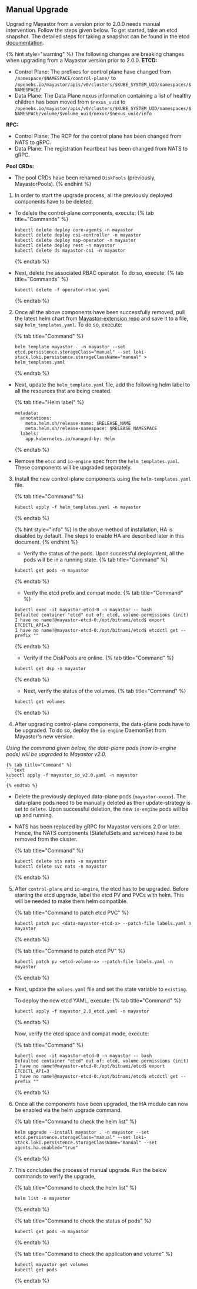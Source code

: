 ## Manual Upgrade

Upgrading Mayastor from a version prior to 2.0.0 needs manual intervention. Follow the steps given below.
To get started, take an etcd snapshot. The detailed steps for taking a snapshot can be found in the etcd [documentation](https://etcd.io/docs/v3.3/op-guide/recovery/).


{% hint style="warning" %}
The following changes are breaking changes when upgrading from a Mayastor version prior to 2.0.0. 
**ETCD:**
  - Control Plane: The prefixes for control plane have changed from `/namespace/$NAMESPACE/control-plane/` to `/openebs.io/mayastor/apis/v0/clusters/$KUBE_SYSTEM_UID/namespaces/$NAMESPACE/`
  - Data Plane: The Data Plane nexus information containing a list of healthy children has been moved from `$nexus_uuid` to `/openebs.io/mayastor/apis/v0/clusters/$KUBE_SYSTEM_UID/namespaces/$NAMESPACE/volume/$volume_uuid/nexus/$nexus_uuid/info`

**RPC:**
  - Control Plane: The RCP for the control plane has been changed from NATS to gRPC.
  - Data Plane: The registration heartbeat has been changed from NATS to gRPC. 

**Pool CRDs:**
  - The pool CRDs have been renamed `DiskPools` (previously, MayastorPools).
  {% endhint %}



1. In order to start the upgrade process, all the previously deployed components have to be deleted. 

 - To delete the control-plane components, execute: 
    {% tab title="Commands" %}
    ```text
    kubectl delete deploy core-agents -n mayastor
    kubectl delete deploy csi-controller -n mayastor
    kubectl delete deploy msp-operator -n mayastor
    kubectl delete deploy rest -n mayastor
    kubectl delete ds mayastor-csi -n mayastor
    ```
    {% endtab %}
 
- Next, delete the associated RBAC operator. To do so, execute:
    {% tab title="Commands" %}
    ```text
    kubectl delete -f operator-rbac.yaml
    ```
    {% endtab %}


2. Once all the above components have been successfully removed, pull the latest helm chart from [Mayastor-extension repo](https://github.com/openebs/mayastor-extensions) and save it to a file, say `helm_templates.yaml`. To do so, execute:

   {% tab title="Command" %}
    ```text
    helm template mayastor . -n mayastor --set etcd.persistence.storageClass="manual" --set loki-stack.loki.persistence.storageClassName="manual" > helm_templates.yaml
    ```
    {% endtab %}

- Next, update the `helm_template.yaml` file, add the following helm label to all the resources that are being created.

    {% tab title="Helm label" %}
    ```text
    metadata: 
      annotations: 
        meta.helm.sh/release-name: $RELEASE_NAME 
        meta.helm.sh/release-namespace: $RELEASE_NAMESPACE 
      labels: 
        app.kubernetes.io/managed-by: Helm
    ```
    {% endtab %}

- Remove the `etcd` and `io-engine` spec from the `helm_templates.yaml`. These components will be upgraded separately. 

3.  Install the new control-plane components using the `helm-templates.yaml` file. 

    {% tab title="Command" %}
    ```text
    kubectl apply -f helm_templates.yaml -n mayastor
    ```
    {% endtab %}


    {% hint style="info" %}
    In the above method of installation, HA is disabled by default. The steps to enable HA are described later in this document.
    {% endhint %} 

    - Verify the status of the pods. Upon successful deployment, all the pods will be in a running state.
    {% tab title="Command" %}
    ```text
    kubectl get pods -n mayastor
    ```
    {% endtab %}

    - Verify the etcd prefix and compat mode.
    {% tab title="Command" %}
    ```text
    kubectl exec -it mayastor-etcd-0 -n mayastor -- bash
    Defaulted container "etcd" out of: etcd, volume-permissions (init)
    I have no name!@mayastor-etcd-0:/opt/bitnami/etcd$ export ETCDCTL_API=3
    I have no name!@mayastor-etcd-0:/opt/bitnami/etcd$ etcdctl get --prefix ""
    ```
    {% endtab %}    

    - Verify if the DiskPools are online.
    {% tab title="Command" %}
    ```text
    kubectl get dsp -n mayastor
    ```
    {% endtab %} 

    - Next, verify the status of the volumes.
    {% tab title="Command" %}
    ```text
    kubectl get volumes
    ```
    {% endtab %}       

4. After upgrading control-plane components, the data-plane pods have to be upgraded. To do so, deploy the `io-engine` DaemonSet from Mayastor's new version. 

_Using the command given below, the data-plane pods (now io-engine pods) will be upgraded to Mayastor v2.0._

    {% tab title="Command" %}
    ```text
    kubectl apply -f mayastor_io_v2.0.yaml -n mayastor
    ```
    {% endtab %}

-    Delete the previously deployed data-plane pods (`mayastor-xxxxx`). The data-plane pods need to be manually deleted as their update-strategy is set to `delete`. Upon successful deletion, the new `io-engine` pods will be up and running.   

- NATS has been replaced by gRPC for Mayastor versions 2.0 or later. Hence, the NATS components (StatefulSets and services) have to be removed from the cluster.

    {% tab title="Command" %}
    ```text
    kubectl delete sts nats -n mayastor
    kubectl delete svc nats -n mayastor
    ```
    {% endtab %}

5. After `control-plane` and `io-engine`, the etcd has to be upgraded. Before starting the etcd upgrade, label the etcd PV and PVCs with helm. This will be needed to make them helm compatible.


    {% tab title="Command to patch etcd PVC" %}
    ```text
    kubectl patch pvc <data-mayastor-etcd-x> --patch-file labels.yaml n mayastor 
    ```
    {% endtab %}


    {% tab title="Command to patch etcd PV" %}
    ```text
    kubectl patch pv <etcd-volume-x> --patch-file labels.yaml -n mayastor
    ```
    {% endtab %}

  - Next, update the `values.yaml` file and set the state variable to `existing`. 

    To deploy the new etcd YAML, execute:
    {% tab title="Command" %}
    ```text
    kubectl apply -f mayastor_2.0_etcd.yaml -n mayastor
    ```
    {% endtab %}

    Now, verify the etcd space and compat mode, execute:

    {% tab title="Command" %}
    ```text
    kubectl exec -it mayastor-etcd-0 -n mayastor -- bash
    Defaulted container "etcd" out of: etcd, volume-permissions (init)
    I have no name!@mayastor-etcd-0:/opt/bitnami/etcd$ export ETCDCTL_API=3
    I have no name!@mayastor-etcd-0:/opt/bitnami/etcd$ etcdctl get --prefix ""
    ```
    {% endtab %}


6. Once all the components have been upgraded, the HA module can now be enabled via the helm upgrade command.  

    {% tab title="Command to check the helm list" %}
    ```text
    helm upgrade --install mayastor . -n mayastor --set etcd.persistence.storageClass="manual" --set loki-stack.loki.persistence.storageClassName="manual" --set agents.ha.enabled="true"
    ```
    {% endtab %} 

7. This concludes the process of manual upgrade. Run the below commands to verify the upgrade,

    {% tab title="Command to check the helm list" %}
    ```text
    helm list -n mayastor
    ```
    {% endtab %} 


    {% tab title="Command to check the status of pods" %}
    ```text
    kubectl get pods -n mayastor
    ```
    {% endtab %}      


    {% tab title="Command to check the application and volume" %}
    ```text
    kubectl mayastor get volumes
    kubectl get pods
    ```
    {% endtab %}   


